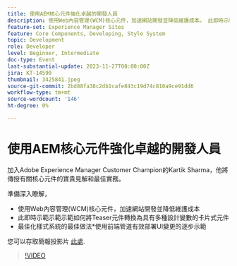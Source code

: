 ```yaml
---
title: 使用AEM核心元件強化卓越的開發人員
description: 使用Web內容管理(WCM)核心元件，加速網站開發並降低維護成本。 此即時示範示範示範如何將Teaser元件轉換為具有多種設計變數的卡片式元件。 最佳化您的樣式系統的最佳作法。 逐步展示如何使用前端管道有效部署UI變更。
feature-set: Experience Manager Sites
feature: Core Components, Developing, Style System
topic: Development
role: Developer
level: Beginner, Intermediate
doc-type: Event
last-substantial-update: 2023-11-27T00:00:00Z
jira: KT-14590
thumbnail: 3425841.jpeg
source-git-commit: 2bd88fa38c2db1cafe843c19d74c810a9ce91dd6
workflow-type: tm+mt
source-wordcount: '146'
ht-degree: 0%

---
```



# 使用AEM核心元件強化卓越的開發人員

加入Adobe Experience Manager Customer Champion的Kartik Sharma，他將傳授有關核心元件的寶貴見解和最佳實務。

準備深入瞭解，

* 使用Web內容管理(WCM)核心元件，加速網站開發並降低維護成本
* 此即時示範示範示範如何將Teaser元件轉換為具有多種設計變數的卡片式元件
* 最佳化樣式系統的最佳做法*使用前端管道有效部署UI變更的逐步示範

您可以存取簡報投影片 [此處](/help/learn-from-your-peers/assets/experience-manager/sept2023/aem-core-components.pdf).

>[!VIDEO](https://video.tv.adobe.com/v/3425841/?learn=on)
